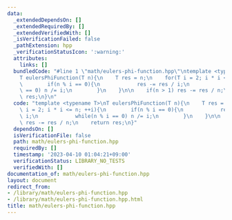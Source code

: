 ```yaml
---
data:
  _extendedDependsOn: []
  _extendedRequiredBy: []
  _extendedVerifiedWith: []
  _isVerificationFailed: false
  _pathExtension: hpp
  _verificationStatusIcon: ':warning:'
  attributes:
    links: []
  bundledCode: "#line 1 \"math/eulers-phi-function.hpp\"\ntemplate <typename T>\n\
    T eulersPhiFunction(T n){\n    T res = n;\n    for(T i = 2; i * i <= n; ++i){\n\
    \        if(n % i == 0){\n            res -= res / i;\n            while(n % i\
    \ == 0) n /= i;\n        }\n    }\n\n    if(n > 1) res -= res / n;\n    return\
    \ res;\n}\n"
  code: "template <typename T>\nT eulersPhiFunction(T n){\n    T res = n;\n    for(T\
    \ i = 2; i * i <= n; ++i){\n        if(n % i == 0){\n            res -= res /\
    \ i;\n            while(n % i == 0) n /= i;\n        }\n    }\n\n    if(n > 1)\
    \ res -= res / n;\n    return res;\n}"
  dependsOn: []
  isVerificationFile: false
  path: math/eulers-phi-function.hpp
  requiredBy: []
  timestamp: '2023-04-10 01:04:21+09:00'
  verificationStatus: LIBRARY_NO_TESTS
  verifiedWith: []
documentation_of: math/eulers-phi-function.hpp
layout: document
redirect_from:
- /library/math/eulers-phi-function.hpp
- /library/math/eulers-phi-function.hpp.html
title: math/eulers-phi-function.hpp
---
```

